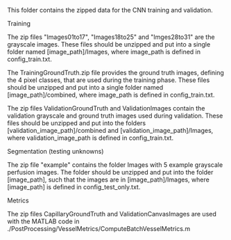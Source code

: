This folder contains the zipped data for the CNN training and validation.
 
Training

The zip files "Images01to17", "Images18to25" and "Imges28to31" are the grayscale images. 
These files should be unzipped and put into a single folder named 
[image_path]/Images, where image_path is defined in config_train.txt.

The TrainingGroundTruth.zip file provides the ground truth images, 
defining the 4 pixel classes, that are used during the training phase.
These files should be unzipped and put into a single folder named 
[image_path]/combined, where image_path is defined in config_train.txt.
 
The zip files ValidationGroundTruth and ValidationImages contain the 
validation grayscale and ground truth images used during validation.
These files should be unzipped and put into the folders 
[validation_image_path]/combined and [validation_image_path]/Images, 
where validation_image_path is defined in config_train.txt.

Segmentation (testing unknowns)

The zip file "example" contains the folder Images with 5 example grayscale 
perfusion images. The folder should be unzipped and put into the folder 
[image_path], such that the images are in [image_path]/Images,
where [image_path] is defined in config_test_only.txt. 

Metrics

The zip files CapillaryGroundTruth and ValidationCanvasImages are used with 
the MATLAB code in ./PostProcessing/VesselMetrics/ComputeBatchVesselMetrics.m  

